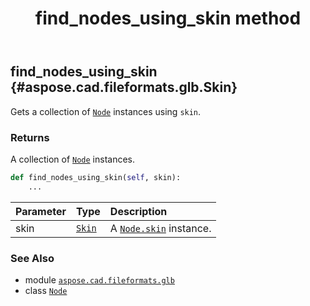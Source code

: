 ﻿---
title: find_nodes_using_skin method
second_title: Aspose.CAD for Python via .NET API References
description: 
type: docs
weight: 40
url: /python-net/aspose.cad.fileformats.glb/node/find_nodes_using_skin/
is_root: false
---

## find_nodes_using_skin {#aspose.cad.fileformats.glb.Skin}

Gets a collection of [`Node`](/cad/python-net/aspose.cad.fileformats.glb/node) instances using `skin`.


### Returns 


A collection of [`Node`](/cad/python-net/aspose.cad.fileformats.glb/node) instances.


```python
def find_nodes_using_skin(self, skin):
    ...
```


| Parameter | Type | Description |
| :- | :- | :- |
| skin | [`Skin`](/cad/python-net/aspose.cad.fileformats.glb/skin) | A [`Node.skin`](/cad/python-net/aspose.cad.fileformats.glb/node#skin) instance. |



### See Also
* module [`aspose.cad.fileformats.glb`](../../)
* class [`Node`](/cad/python-net/aspose.cad.fileformats.glb/node)
